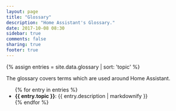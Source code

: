 ```yaml
---
layout: page
title: "Glossary"
description: "Home Assistant's Glossary."
date: 2017-10-08 08:30
sidebar: true
comments: false
sharing: true
footer: true
---
```


{% assign entries = site.data.glossary | sort: 'topic'  %}

The glossary covers terms which are used around Home Assistant.

<ul>
{% for entry in entries %}
  <li>
      <b>{{ entry.topic }}</b>: {{ entry.description | markdownify }}
  </li>
{% endfor %}
</ul>
